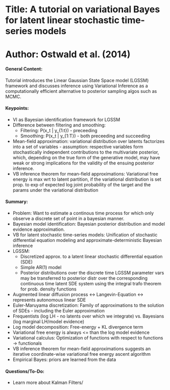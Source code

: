 # Title: A tutorial on variational Bayes for latent linear stochastic time-series models

# Author: Ostwald et al. (2014)

#### General Content: 

Tutorial introduces the Linear Gaussian State Space model (LGSSM) framework and discusses inference using Variational Inference as a computationally efficient alternative to posterior sampling algos such as MCMC.


#### Keypoints: 

* VI as Bayesian identification framework for LGSSM
* Difference between filtering and smoothing:
	* Filtering: P(x_t | y_{1:t}) - preceeding
	* Smoothing: P(x_t | y_{1:T}) - both preceeding and succeeding
* Mean-field approximation: variational distribution over latents factorizes into a set of variables - assumption: respective variables form stochastically independent contributions to the multivariate posterior, which, depending on the true form of the generative model, may have weak or strong implications for the validity of the ensuing posterior inference.
* VB inference theorem for mean-field approximations: Variational free energy is max wrt to latent partition, if the variational distribution is set prop. to exp of expected log joint probability of the target and the params under the variational distribution


#### Summary:
	
* Problem: Want to estimate a continous time process for which only observe a discrete set of point in a bayesian manner.
* Bayesian model identification: Bayesian posterior distribution and model evidence approximation.
* VB for latent stochastic time-series models: Unification of stochastic differential equation modeling and approximate-deterministic Bayesian inference 
* LGSSM:
	* Discretized approx. to a latent linear stochastic differential equation (SDE) 
	* Simple AR(1) model
	* Posterior distributions over the discrete time LGSSM parameter vars may be transferred to posterior distr over the corresponding continuous time latent SDE system using the integral trafo theorem for prob. density functions
* Augmented linear diffusion process <-> Langevin-Equation <-> represents autonomous linear SDE
* Euler-Maruyama discretization: Family of approximations to the solution of SDEs - including the Euler approximation
* Frequentists (log LH - no latents over which we integrate) vs. Bayesians (log marginal LH/model evidence)
* Log model decomposition: Free-energy + KL divergence term
* Variational free energy is always <= than the log model evidence
* Variational calculus: Optimization of functions with respect to functions -> functionals
* VB inference theorem for mean-field approximations suggests an iterative coordinate-wise variational free energy ascent algorithm
* Empirical Bayes: priors are learned from the data
 

#### Questions/To-Do:

* Learn more about Kalman Filters/ 
